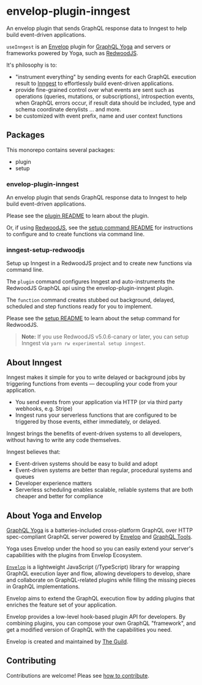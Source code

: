# envelop-plugin-inngest

An envelop plugin that sends GraphQL response data to Inngest to help build event-driven
applications.

`useInngest` is an [Envelop](https://envelop.dev/) plugin for [GraphQL Yoga](https://envelop.dev/)
and servers or frameworks powered by Yoga, such as [RedwoodJS](https://www.redwoodjs.com).

It's philosophy is to:

- "instrument everything" by sending events for each GraphQL execution result to
  [Inngest](https://www.inngest.com) to effortlessly build event-driven applications.
- provide fine-grained control over what events are sent such as operations (queries, mutations, or
  subscriptions), introspection events, when GraphQL errors occur, if result data should be
  included, type and schema coordinate denylists ... and more.
- be customized with event prefix, name and user context functions

## Packages

This monorepo contains several packages:

- plugin
- setup

### envelop-plugin-inngest

An envelop plugin that sends GraphQL response data to Inngest to help build event-driven
applications.

Please see the [plugin README](packages/plugins/inngest/README.md) to learn about the plugin.

Or, if using [RedwoodJS](https://www.redwoodjs.com), see the
[setup command README](packages/setup/redwoodjs/README.md) for instructions to configure and to
create functions via command line.

### inngest-setup-redwoodjs

Setup up Inngest in a RedwoodJS project and to create new functions via command line.

The `plugin` command configures Inngest and auto-instruments the RedwoodJS GraphQL api using the
envelop-plugin-inngest plugin.

The `function` command creates stubbed out background, delayed, scheduled and step functions ready
for you to implement.

Please see the
[setup README](https://github.com/inngest/envelop-plugin-inngest/tree/main/packages/setup/redwoodjs)
to learn about the setup command for RedwoodJS.

> **Note:** If you use RedwoodJS v5.0.6-canary or later, you can setup Inngest via
> `yarn rw experimental setup inngest`.

## About Inngest

Inngest makes it simple for you to write delayed or background jobs by triggering functions from
events — decoupling your code from your application.

- You send events from your application via HTTP (or via third party webhooks, e.g. Stripe)
- Inngest runs your serverless functions that are configured to be triggered by those events, either
  immediately, or delayed.

Inngest brings the benefits of event-driven systems to all developers, without having to write any
code themselves.

Inngest believes that:

- Event-driven systems should be easy to build and adopt
- Event-driven systems are better than regular, procedural systems and queues
- Developer experience matters
- Serverless scheduling enables scalable, reliable systems that are both cheaper and better for
  compliance

## About Yoga and Envelop

[GraphQL Yoga](https://the-guild.dev/graphql/yoga-server) is a batteries-included cross-platform
GraphQL over HTTP spec-compliant GraphQL server powered by [Envelop](https://envelop.dev/) and
[GraphQL Tools](https://graphql-tools.com/).

Yoga uses Envelop under the hood so you can easily extend your server's capabilities with the
plugins from Envelop Ecosystem.

[`Envelop`](https://envelop.dev/) is a lightweight JavaScript (/TypeScript) library for wrapping
GraphQL execution layer and flow, allowing developers to develop, share and collaborate on
GraphQL-related plugins while filling the missing pieces in GraphQL implementations.

Envelop aims to extend the GraphQL execution flow by adding plugins that enriches the feature set of
your application.

Envelop provides a low-level hook-based plugin API for developers. By combining plugins, you can
compose your own GraphQL "framework", and get a modified version of GraphQL with the capabilities
you need.

Envelop is created and maintained by [The Guild](https://the-guild.dev/).

## Contributing

Contributions are welcome! Pleas see [how to contribute](/packages/plugins/inngest/CONTRIBUTING.md).
